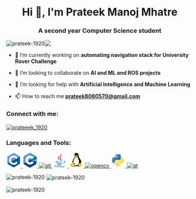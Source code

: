 <h1 align="center">Hi 👋, I'm Prateek Manoj Mhatre</h1>
<h3 align="center">A second year Computer Science student</h3>


<img align="right" width="400" src="https://media.tenor.com/GfSX-u7VGM4AAAAC/coding.gif">

<p align="left"> <img src="https://komarev.com/ghpvc/?username=prateek-1920&label=Profile%20views&color=0e75b6&style=flat" alt="prateek-1920" /> </p>

- 🔭 I’m currently working on **automating navigation stack for University Rover Challenge**

- 👯 I’m looking to collaborate on **AI and ML and ROS projects**

- 🤝 I’m looking for help with **Artificial Intelligence and Machine Learning**

- 📫 How to reach me **prateek8080570@gmail.com**

<h3 align="left">Connect with me:</h3>
<p align="left">
<a href="https://instagram.com/prateeek_1920" target="blank"><img align="center" src="https://raw.githubusercontent.com/rahuldkjain/github-profile-readme-generator/master/src/images/icons/Social/instagram.svg" alt="prateeek_1920" height="30" width="40" /></a>
</p>

<h3 align="left">Languages and Tools:</h3>
<p align="left"> <a href="https://www.cprogramming.com/" target="_blank" rel="noreferrer"> <img src="https://raw.githubusercontent.com/devicons/devicon/master/icons/c/c-original.svg" alt="c" width="40" height="40"/> </a> <a href="https://www.w3schools.com/cpp/" target="_blank" rel="noreferrer"> <img src="https://raw.githubusercontent.com/devicons/devicon/master/icons/cplusplus/cplusplus-original.svg" alt="cplusplus" width="40" height="40"/> </a> <a href="https://git-scm.com/" target="_blank" rel="noreferrer"> <img src="https://www.vectorlogo.zone/logos/git-scm/git-scm-icon.svg" alt="git" width="40" height="40"/> </a> <a href="https://www.java.com" target="_blank" rel="noreferrer"> <img src="https://raw.githubusercontent.com/devicons/devicon/master/icons/java/java-original.svg" alt="java" width="40" height="40"/> </a> <a href="https://www.linux.org/" target="_blank" rel="noreferrer"> <img src="https://raw.githubusercontent.com/devicons/devicon/master/icons/linux/linux-original.svg" alt="linux" width="40" height="40"/> </a> <a href="https://opencv.org/" target="_blank" rel="noreferrer"> <img src="https://www.vectorlogo.zone/logos/opencv/opencv-icon.svg" alt="opencv" width="40" height="40"/> </a> <a href="https://www.python.org" target="_blank" rel="noreferrer"> <img src="https://raw.githubusercontent.com/devicons/devicon/master/icons/python/python-original.svg" alt="python" width="40" height="40"/> </a> <a href="https://www.qt.io/" target="_blank" rel="noreferrer"> <img src="https://upload.wikimedia.org/wikipedia/commons/0/0b/Qt_logo_2016.svg" alt="qt" width="40" height="40"/> </a> </p>
<p><img align="left" src="https://github-readme-stats.vercel.app/api/top-langs?username=prateek-1920&show_icons=true&theme=tokyonight&locale=en&layout=compact" alt="prateek-1920" /></p>

<p>&nbsp;<img align="center" src="https://github-readme-stats.vercel.app/api?username=prateek-1920&show_icons=true&theme=tokyonight&locale=en" alt="prateek-1920" /></p>

<p><img align="center" src="https://github-readme-streak-stats.herokuapp.com/?user=prateek-1920&theme=dark" alt="prateek-1920" /></p>
